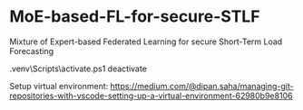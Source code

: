 # MoE-based-FL-for-secure-STLF
Mixture of Expert-based Federated Learning for secure Short-Term Load Forecasting

.venv\Scripts\activate.ps1
deactivate

Setup virtual environment: https://medium.com/@dipan.saha/managing-git-repositories-with-vscode-setting-up-a-virtual-environment-62980b9e8106 
